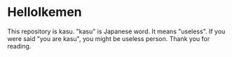 HelloIkemen
===========

This repository is kasu.
"kasu" is Japanese word. It means "useless".
If you were said "you are kasu", you might be useless person.
Thank you for reading.